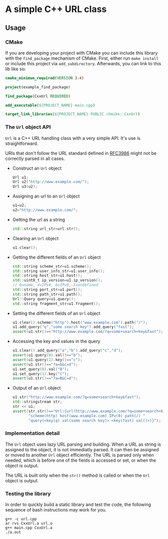 # A simple C++ URL class

## Usage

### CMake

If you are developing your project with CMake you can include this library with the `find_package` mechanism of CMake.
First, either run `make install` or include this project via `add_subdirectory`.
Afterwards, you can link to this lib like so:

```CMake
cmake_minimum_required(VERSION 3.4)

project(example_find_package)

find_package(CxxUrl REQUIRED)

add_executable(${PROJECT_NAME} main.cpp)

target_link_libraries(${PROJECT_NAME} PUBLIC chmike::CxxUrl)
```

### The `Url` object API
`Url` is a C++ URL handling class with a very simple API. It's use is straightforward.

URIs that don't follow the URL standard defined in [RFC3986](https://datatracker.ietf.org/doc/html/rfc3986) might not be correctly parsed in all cases.

* Construct an `Url` object
  ``` C++
  Url u1;
  Url u2("http://www.example.com/");
  Url u3(u2);
  ```

* Assigning an url to an `Url` object
  ``` C++
  u1=u2;
  u2="http://www.example.com/";
  ```

* Getting the url as a string
  ``` C++
  std::string url_str=url.str();
  ```

* Clearing an `Url` object
  ``` C++
  u1.clear();
  ```

* Getting the different fields of an `Url` object
  ``` C++
  std::string scheme_str=u1.scheme();
  std::string user_info_str=u1.user_info();
  std::string host_str=u1.host();
  std::uint8_t ip_version=u1.ip_version();
  // 0=name, 4=IPv4, 6=IPv6,-1=undefined
  std::string port_str=u1.port();
  std::string path_str=u1.path();
  Url::Query query=u1.query();
  std::string fragment_str=u1.fragment();
  ```

* Setting the different fields of an `Url` object
  ``` C++
  u1.clear().scheme("http").host("www.example.com").path("/");
  u1.add_query("q","some search key").add_query("fast");
  assert(u1.str()=="http://www.example.com/?q=some+search+key&fast");
  ```

* Accessing the key and values in the query
  ``` C++
  u1.clear().add_query("a","b").add_query("c","d");
  assert(u1.query(0).val()=="b");
  assert(u1.query(1).key()=="c");
  assert(u1.str()=="?a=b&c=d");
  u1.set_query(0).val("B");
  u1.set_query(1).key("C");
  assert(u1.str()=="?a=B&C=d");
  ```

* Output of an `Url` object
  ``` C++
  u1.str("http://www.example.com/?q=some+search+key&fast");
  std::stringstream str;
  str << u1;
  assert(str.str()=="Url:{url(http://www.example.com/?q=some+search+key&fast) "
         "scheme(http) host(www.example.com) IPv(0) path(/) "
         "query(<key(q) val(some search key)> <key(fast) val()>)}");
  ```

### Implementation detail

The `Url` object uses lazy URL parsing and building. When a URL as string is
assigned to the object, it is not immediatly parsed. It can then be assigned or
moved to another `Url` object efficiently. The URL is parsed only when needed,
which is before one of the fields is accessed or set, or when the object is 
output.

The URL is built only when the `str()` method is called or when the `Url` object
is output.

### Testing the library

In order to quickly build a static library and test the code, the following 
sequence of bash instructions may work for you. 

```
g++ -c url.cpp
ar rvs CxxUrl.a url.o
g++ main.cpp CxxUrl.a
./a.out
```
